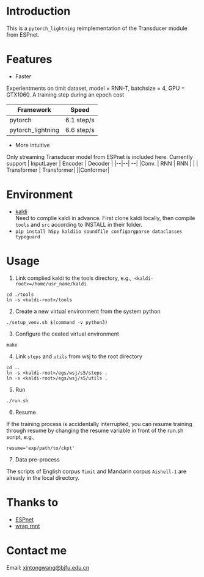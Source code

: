 # Introduction
This is a `pytorch_lightning` reimplementation of the Transducer module from ESPnet.
# Features
* Faster 

Experientments on timit dataset, model = RNN-T, batchsize = 4, GPU = GTX1060. A training step during an epoch cost

|Framework | Speed| 
|--|--| 
|pytorch |   6.1 step/s |
|pytorch_lightning |   6.6 step/s |
* More intuitive

Only streaming Transducer model from ESPnet is included here. Currently support
| InputLayer | Encoder | Decoder | 
|--|--| --| 
|Conv. | RNN | RNN |
| | Transformer | Transformer|
||Conformer|
# Environment
* [kaldi](https://github.com/kaldi-asr/kaldi)  
Need to complie kaldi in advance. First clone kaldi locally, then compile `tools` and `src` according to INSTALL in their folder.
* `pip install h5py kaldiio soundfile configargparse dataclasses typeguard`

# Usage
1. Link complied kaldi to the tools directory, e.g.,` <kaldi-root>=/home/usr_name/kaldi`
```
cd ./tools
ln -s <kaldi-root>/tools
```
2. Create a new virtual environment from the system python
```
./setup_venv.sh $(command -v python3)
```
3. Configure the ceated virtual environment
```
make
```
4. Link `steps` and `utils` from wsj to the root directory
```
cd ..
ln -s <kaldi-root>/egs/wsj/s5/steps .
ln -s <kaldi-root>/egs/wsj/s5/utils .
```
5. Run
```
./run.sh 
```
6. Resume 

If the training process is accidentally interrupted, you can resume training through resume by changing the resume variable in front of the run.sh script, e.g.,
```
resume='exp/path/to/ckpt'
```
7. Data pre-process 

The scripts of English corpus `Timit` and Mandarin corpus `Aishell-1` are already in the local directory.

# Thanks to
* [ESPnet](https://github.com/espnet/espnet)  
* [wrap rnnt](https://github.com/HawkAaron/warp-ennt)   

# Contact me 
Email: xintongwang@bjfu.edu.cn



